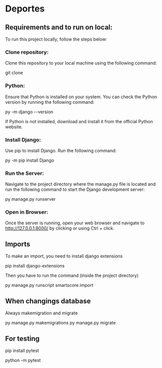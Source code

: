 # Deportes

## Requirements and to run on local:
To run this project locally, follow the steps below:

### Clone repository:

Clone this repository to your local machine using the following command:

git clone <repository-url>

### Python:

Ensure that Python is installed on your system. You can check the Python version by running the following command:

py -m django --version

If Python is not installed, download and install it from the official Python website.

### Install Django:

Use pip to install Django. Run the following command:

py -m pip install Django

### Run the Server:

Navigate to the project directory where the manage.py file is located and run the following command to start the Django development server:

py manage.py runserver

### Open in Browser:

Once the server is running, open your web browser and navigate to http://127.0.0.1:8000/ by clicking or using Ctrl + click.

## Imports

To make an import, you need to install django extensions

pip install django-extensions

Then you have to run the command (inside the project directory)

py manage.py runscript smartscore.import

## When changings database

Always makemigration and migrate 

py manage.py makemigrations
py manage.py migrate

## For testing

pip install pytest

python -m pytest


